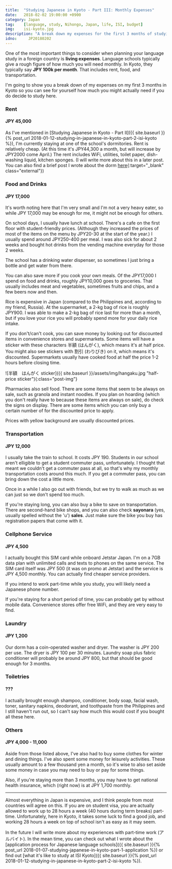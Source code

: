 ```yaml
---
title:  "Studying Japanese in Kyoto - Part III: Monthly Expenses"
date:   2018-02-02 19:00:00 +0900
category: Japan
tag:    [language, study, Nihongo, Japan, life, ISI, budget]
img:	isi-kyoto.jpg
description: "A break down my expenses for the first 3 months of studying Nihongo in Kyoto at a Japanese language school will hopefully give you some idea about the cost of living in Kyoto. I also give a bit of advice on how to minimize expenses."
idno:     JP20180202
---
```


One of the most important things to consider when planning your language study in a foreign country is **living expenses**. Language schools typically give a rough figure of how much you will need monthly. In Kyoto, they typically say **JPY 100k per month**. That includes rent, food, and transportation.

I'm going to show you a break down of my expenses on my first 3 months in Kyoto so you can see for yourself how much you might actually need if you do decide to study here.
<!--more-->

### Rent
#### JPY 45,000
As I've mentioned in [Studying Japanese in Kyoto - Part II]({{ site.baseurl }}{% post_url 2018-01-12-studying-in-japanese-in-kyoto-part-2-isi-kyoto %}), I'm currently staying at one of the school's dormitories. Rent is relatively cheap. (At this time it's JPY44,300 a month, but will increase by JPY2000 come April.) The rent includes WiFi, utilities, toilet paper, dish-washing liquid, kitchen sponges. (I will write more about this in a later post. You can also find a brief post I wrote about the dorm [here](https://kimtomwrites.wordpress.com/2018/01/28/this-blog-this-dorm/){:target="_blank" class="external"})

### Food and Drinks
#### JPY 17,000
It's worth noting here that I'm very small and I'm not a very heavy eater, so while JPY 17,000 may be enough for me, it might not be enough for others.

On school days, I usually have lunch at school. There's a cafe on the first floor with student-friendly prices. (Although they increased the prices of most of the items on the menu by JPY20-30 at the start of the year.) I usually spend around JPY250-400 per meal. I was also sick for about 2 weeks and bought hot drinks from the vending machine everyday for those 2 weeks.

The school has a drinking water dispenser, so sometimes I just bring a bottle and get water from there.

You can also save more if you cook your own meals. Of the JPY17,000 I spend on food and drinks, roughly JPY10,000 goes to groceries. That usually includes meat and vegetables, sometimes fruits and chips, and a few beers now and then.

Rice is expensive in Japan (compared to the Philippines and, according to my friend, Russia). At the supermarket, a 2-kg bag of rice is roughly JPY900. I was able to make a 2-kg bag of rice last for more than a month, but if you love your rice you will probably spend more for your daily rice intake.

If you don't/can't cook, you can save money by looking out for discounted items in convenience stores and supermarkets. Some items will have a sticker with these characters 半額 (はんがく), which means it's at half price. You might also see stickers with 割引 (わりびき) on it, which means it's discounted. Supermarkets usually have cooked food at half the price 1-2 hours before closing time.

![半額　はんがく sticker]({{ site.baseurl }}/assets/img/hangaku.jpg "half-price sticker"){:class="post-img"}

Pharmacies also sell food. There are some items that seem to be always on sale, such as granola and instant noodles. If you plan on hoarding (which you don't really have to because these items are always on sale), do check the signs on display. There are some items which you can only buy a certain number of for the discounted price to apply.

Prices with yellow background are usually discounted prices.

### Transportation
#### JPY 12,000
I usually take the train to school. It costs JPY 190. Students in our school aren't elligible to get a student commuter pass, unfortunately. I thought that meant we couldn't get a commuter pass at all, so that's why my monthly transportation costs around this much. If you get a commuter pass, you can bring down the cost a little more.

Once in a while I also go out with friends, but we try to walk as much as we can just so we don't spend too much.

If you're staying long, you can also buy a bike to save on transportation. There are second-hand bike shops, and you can also check **sayonara** (yes, usually spelled without the 'u') **sales**. Just make sure the bike you buy has registration papers that come with it.

### Cellphone Service
#### JPY 4,500
I actually bought this SIM card while onboard Jetstar Japan. I'm on a 7GB data plan with unlimited calls and texts to phones on the same service. The SIM card itself was JPY 500 (it was on promo at Jetstar) and the service is JPY 4,500 monthly. You can actually find cheaper service providers.

If you intend to work part-time while you study, you will likely need a Japanese phone number.

If you're staying for a short period of time, you can probably get by without mobile data. Convenience stores offer free WiFi, and they are very easy to find.

### Laundry
#### JPY 1,200
Our dorm has a coin-operated washer and dryer. The washer is JPY 200 per use. The dryer is JPY 100 per 30 minutes. Laundry soap plus fabric conditioner will probably be around JPY 800, but that should be good enough for 3 months.

### Toiletries
#### ???
I actually brought enough shampoo, conditioner, body soap, facial wash, toner, sanitary napkins, deodorant, and toothpaste from the Philippines and I still haven't run out, so I can't say how much this would cost if you bought all these here.

### Others
#### JPY 4,000 - 11,000
Aside from those listed above, I've also had to buy some clothes for winter and dining things. I've also spent some money for leisurely activities. These usually amount to a few thousand yen a month, so it's wise to also set aside some money in case you may need to buy or pay for some things.

Also, if you're staying more than 3 months, you may have to get national health insurance, which (right now) is at JPY 1,700 monthly.

----

Almost everything in Japan is expensive, and I think people from most countries will agree on this. If you are on student visa, you are actually allowed to work up to 28 hours a week (40 hours during term breaks) part-time. Unfortunately, here in Kyoto, it takes some luck to find a good job, and working 28 hours a week on top of school isn't as easy as it may seem.

In the future I will write more about my experiences with part-time work (アルバイト). In the mean time, you can check out what I wrote about the [application process for Japanese language schools]({{ site.baseurl }}{% post_url 2018-01-07-studying-japanese-in-kyoto-part-1-application %}) or find out [what it's like to study at ISI Kyoto]({{ site.baseurl }}{% post_url 2018-01-12-studying-in-japanese-in-kyoto-part-2-isi-kyoto %}).
